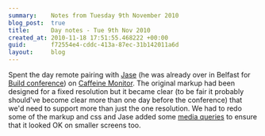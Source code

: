 ```yaml
---
summary:    Notes from Tuesday 9th November 2010
blog_post:  true
title:      Day notes - Tue 9th Nov 2010
created_at: 2010-11-18 17:51:55.468222 +00:00
guid:       f72554e4-cddc-413a-87ec-31b142011a6d
layout:     blog
---
```

  Spent the day remote pairing with [Jase](http://jasoncale.com/) (he was already over in Belfast for [Build conference](http://buildconf.com/)) on [Caffeine Monitor](http://cm.buildconf.com/).  The original markup had been designed for a fixed resolution but it became clear (to be fair it probably should've become clear more than one day before the conference) that we'd need to support more than just the one resolution.  We had to redo some of the markup and css and Jase added some [media queries](http://www.w3.org/TR/css3-mediaqueries/) to ensure that it looked OK on smaller screens too.
